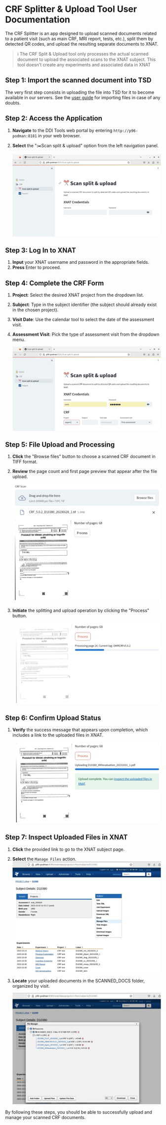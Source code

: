 # CRF Splitter & Upload Tool User Documentation

The CRF Splitter is an app designed to upload scanned documents related to a patient visit (such as main CRF, MRI report, tests, etc.), split them by detected QR codes, and upload the resulting separate documents to XNAT. 

> ℹ️ The CRF Split & Upload tool only processes the actual scanned document to upload the associated scans to the XNAT subject. This tool doesn't create any experiments and associated data in XNAT


## Step 1: Import the scanned document into TSD
The very first step consists in uploading the file into TSD for it to become available in our servers. See the [user guide](tsdimport.md) for importing files in case of any doubts. 

## Step 2: Access the Application

1. **Navigate** to the DDI Tools web portal by entering `http://p96-podman:8181` in your web browser.
2. **Select** the "✂️Scan split & upload" option from the left navigation panel. 

   ![Login Screen](../img/crf/1_overview.png)

## Step 3: Log In to XNAT

1. **Input** your XNAT username and password in the appropriate fields.
2. **Press** Enter to proceed.

## Step 4: Complete the CRF Form

1. **Project**: Select the desired XNAT project from the dropdown list.
2. **Subject**: Type in the subject identifier (the subject should already exist in the chosen project).
3. **Visit Date**: Use the calendar tool to select the date of the assessment visit.
4. **Assessment Visit**: Pick the type of assessment visit from the dropdown menu.

   ![Form Fields](../img/crf/2_loggedin.png)

## Step 5: File Upload and Processing

1. **Click** the "Browse files" button to choose a scanned CRF document in TIFF format.
2. **Review** the page count and first page preview that appear after the file upload.

   ![File Upload](../img/crf/5_uploaded_crf.png)
   
3. **Initiate** the splitting and upload operation by clicking the "Process" button.

   ![Processing](../img/crf/6_processing_crf.png)

## Step 6: Confirm Upload Status

1. **Verify** the success message that appears upon completion, which includes a link to the uploaded files in XNAT.

   ![Upload Complete](../img/crf/7_upload_complete.png)

## Step 7: Inspect Uploaded Files in XNAT

1. **Click** the provided link to go to the XNAT subject page.
2. **Select** the `Manage Files` action.
![Manage Files](../img/crf/8_manage_files.png)
3. **Locate** your uploaded documents in the SCANNED_DOCS folder, organized by visit.

   ![Manage Files](../img/crf/9_crf_files.png)

By following these steps, you should be able to successfully upload and manage your scanned CRF documents.